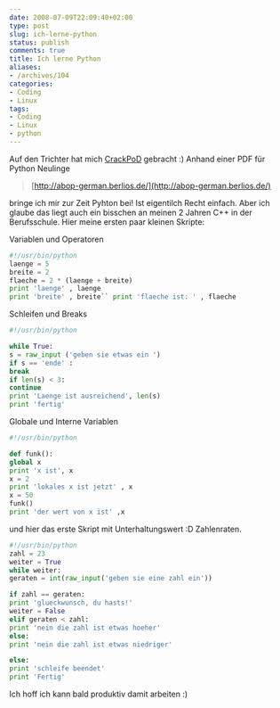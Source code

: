 ```yaml
---
date: 2008-07-09T22:09:40+02:00
type: post
slug: ich-lerne-python
status: publish
comments: true
title: Ich lerne Python
aliases:
- /archives/104
categories:
- Coding
- Linux
tags:
- Coding
- Linux
- python
---
```


Auf den Trichter hat mich [CrackPoD](http://crackpod.bplaced.net) gebracht :) Anhand einer PDF für Python Neulinge
[](http://abop-german.berlios.de/)


> [http://abop-german.berlios.de/](http://abop-german.berlios.de/)


bringe ich mir zur Zeit Pyhton bei! Ist eigentilch Recht einfach. Aber ich glaube das liegt auch ein bisschen an meinen 2 Jahren C++ in der Berufsschule. Hier meine ersten paar kleinen Skripte:

Variablen und Operatoren


``` python
#!/usr/bin/python
laenge = 5
breite = 2
flaeche = 2 * (laenge + breite)
print 'laenge' , laenge
print 'breite' , breite`` print 'flaeche ist: ' , flaeche

```



Schleifen und Breaks


``` python
#!/usr/bin/python

while True:
s = raw_input ('geben sie etwas ein ')
if s == 'ende' :
break
if len(s) < 3:
continue
print 'Laenge ist ausreichend', len(s)
print 'fertig'
```



Globale und Interne Variablen


``` python
#!/usr/bin/python

def funk():
global x
print 'x ist', x
x = 2
print 'lokales x ist jetzt' , x
x = 50
funk()
print 'der wert von x ist' ,x
```



und hier das erste Skript mit Unterhaltungswert :D
Zahlenraten.

``` python
#!/usr/bin/python
zahl = 23
weiter = True
while weiter:
geraten = int(raw_input('geben sie eine zahl ein'))

if zahl == geraten:
print 'glueckwunsch, du hasts!'
weiter = False
elif geraten < zahl:
print 'nein die zahl ist etwas hoeher'
else:
print 'nein die zahl ist etwas niedriger'

else:
print 'schleife beendet'
print 'Fertig'
```

Ich hoff ich kann bald produktiv damit arbeiten :)
